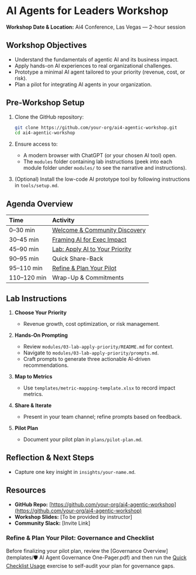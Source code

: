 # AI Agents for Leaders Workshop

**Workshop Date & Location:** Ai4 Conference, Las Vegas — 2-hour session

## Workshop Objectives

*   Understand the fundamentals of agentic AI and its business impact.
*   Apply hands-on AI experiences to real organizational challenges.
*   Prototype a minimal AI agent tailored to your priority (revenue, cost, or risk).
*   Plan a pilot for integrating AI agents in your organization.

## Pre-Workshop Setup

1.  Clone the GitHub repository:

    ```bash
    git clone https://github.com/your-org/ai4-agentic-workshop.git
    cd ai4-agentic-workshop
    ```

2.  Ensure access to:
    *   A modern browser with ChatGPT (or your chosen AI tool) open.
    *   The `modules` folder containing lab instructions (peek into each module folder under `modules/` to see the narrative and instructions).

3.  (Optional) Install the low-code AI prototype tool by following instructions in `tools/setup.md`.

## Agenda Overview

| Time        | Activity                       |
| :---------- | :----------------------------- |
| 0–30 min    | [Welcome & Community Discovery](modules/01-welcome-community/README.md)  |
| 30–45 min   | [Framing AI for Exec Impact](modules/02-framing-impact/README.md)     |
| 45–90 min   | [Lab: Apply AI to Your Priority](modules/03-lab-apply-priority/README.md) |
| 90–95 min   | Quick Share-Back               |
| 95–110 min  | [Refine & Plan Your Pilot](modules/04-refine-pilot/README.md)       |
| 110–120 min | Wrap-Up & Commitments          |

## Lab Instructions

1.  **Choose Your Priority**
    *   Revenue growth, cost optimization, or risk management.

2.  **Hands-On Prompting**
    *   Review `modules/03-lab-apply-priority/README.md` for context.
    *   Navigate to `modules/03-lab-apply-priority/prompts.md`.
    *   Craft prompts to generate three actionable AI-driven recommendations.

3.  **Map to Metrics**
    *   Use `templates/metric-mapping-template.xlsx` to record impact metrics.

4.  **Share & Iterate**
    *   Present in your team channel; refine prompts based on feedback.

5.  **Pilot Plan**
    *   Document your pilot plan in `plans/pilot-plan.md`.

## Reflection & Next Steps

*   Capture one key insight in `insights/your-name.md`.


## Resources

*   **GitHub Repo:** [https://github.com/your-org/ai4-agentic-workshop](https://github.com/your-org/ai4-agentic-workshop)
*   **Workshop Slides:** [To be provided by instructor]
*   **Community Slack:** [Invite Link]

### Refine & Plan Your Pilot: Governance and Checklist

Before finalizing your pilot plan, review the [Governance Overview](templates/🛡️ AI Agent Governance One-Pager.pdf) and then run the [Quick Checklist Usage](modules/04-refine-pilot/README.md#quick-checklist-usage) exercise to self-audit your plan for governance gaps.

